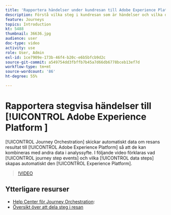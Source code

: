 ```yaml
---
title: 'Rapportera händelser under kundresan till Adobe Experience Platform '
description: Förstå vilka steg i kundresan som är händelser och vilka datasteg som är och hur ni utforskar dem.
feature: Journeys
topics: Introduction
kt: 5488
thumbnail: 36636.jpg
audience: user
doc-type: video
activity: use
role: User, Admin
exl-id: 1ce7909e-173b-46f4-b20c-e6b5bfcb9d2c
source-git-commit: a549754dd3fbffb7b45a7d66db6778bceb13ef7d
workflow-type: tm+mt
source-wordcount: '86'
ht-degree: 55%

---
```


# Rapportera stegvisa händelser till [!UICONTROL Adobe Experience Platform ]

[!UICONTROL Journey Orchestration] skickar automatiskt data om resans resultat till [!UICONTROL Adobe Experience Platform] så att de kan kombineras med andra data i analyssyfte.
I följande video förklaras vad [!UICONTROL journey step events] och vilka [!UICONTROL data steps] skapas automatiskt den [!UICONTROL Experience Platform].

>[!VIDEO](https://video.tv.adobe.com/v/36636?quality=12)

## Ytterligare resurser

* [Help Center för Journey Orchestration](https://experienceleague.adobe.com/docs/journeys/using/journey-orchestration-home.html?lang=sv):
* [Översikt över att dela steg i resan](https://experienceleague.adobe.com/docs/journeys/using/building-journeys/sharing-journey-steps/sharing-overview.html?lang=en)
